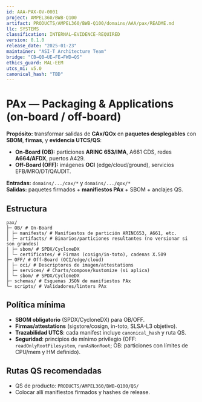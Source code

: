 ```yaml
---
id: AAA-PAX-OV-0001
project: AMPEL360/BWB-Q100
artifact: PRODUCTS/AMPEL360/BWB-Q100/domains/AAA/pax/README.md
llc: SYSTEMS
classification: INTERNAL–EVIDENCE-REQUIRED
version: 0.1.0
release_date: "2025-01-23"
maintainer: "ASI-T Architecture Team"
bridge: "CB→QB→UE→FE→FWD→QS"
ethics_guard: MAL-EEM
utcs_mi: v5.0
canonical_hash: "TBD"
---
```


# PAx — Packaging & Applications (on-board / off-board)

**Propósito:** transformar salidas de **CAx/QOx** en **paquetes desplegables** con **SBOM**, **firmas**, y **evidencia UTCS/QS**:
- **On-Board (OB):** particiones **ARINC 653/IMA**, A661 CDS, redes **A664/AFDX**, puertos A429.
- **Off-Board (OFF):** imágenes **OCI** (edge/cloud/ground), servicios EFB/MRO/DT/QAUDIT.

**Entradas:** `domains/.../cax/*` y `domains/.../qox/*`  
**Salidas:** paquetes firmados + **manifiestos PAx** + SBOM + anclajes QS.

## Estructura

```
pax/
├─ OB/ # On-Board
│ ├─ manifests/ # Manifiestos de partición ARINC653, A661, etc.
│ ├─ artifacts/ # Binarios/particiones resultantes (no versionar si son grandes)
│ ├─ sbom/ # SPDX/CycloneDX
│ └─ certificates/ # Firmas (cosign/in-toto), cadenas X.509
├─ OFF/ # Off-Board (OCI/edge/cloud)
│ ├─ oci/ # Descriptores de imagen/attestations
│ ├─ services/ # Charts/compose/kustomize (si aplica)
│ └─ sbom/ # SPDX/CycloneDX
├─ schemas/ # Esquemas JSON de manifiestos PAx
└─ scripts/ # Validadores/linters PAx
```

## Política mínima
- **SBOM obligatorio** (SPDX/CycloneDX) para OB/OFF.
- **Firmas/attestations** (sigstore/cosign, in-toto, SLSA-L3 objetivo).
- **Trazabilidad UTCS**: cada manifest incluye `canonical_hash` y ruta QS.
- **Seguridad**: principios de mínimo privilegio (OFF: `readOnlyRootFilesystem`, `runAsNonRoot`; OB: particiones con límites de CPU/mem y HM definido).

## Rutas QS recomendadas
- QS de producto: `PRODUCTS/AMPEL360/BWB-Q100/QS/`
- Colocar allí manifiestos firmados y hashes de release.